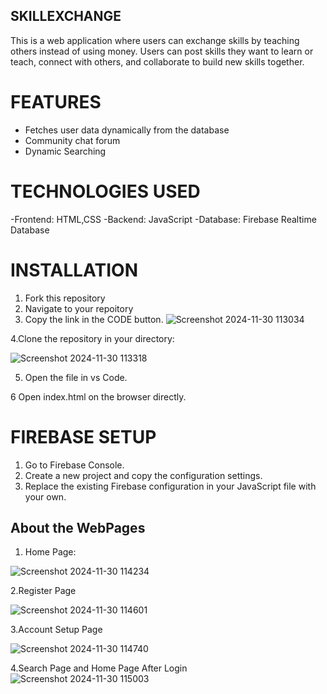 ## SKILLEXCHANGE
This is a web application where users can exchange skills by teaching others instead of using money. Users can post skills they want to learn or teach, connect with others, and collaborate to build new skills together.

# FEATURES
- Fetches user data dynamically from the database
- Community chat forum
- Dynamic Searching

#  TECHNOLOGIES USED
-Frontend: HTML,CSS
-Backend: JavaScript
-Database: Firebase Realtime Database

# INSTALLATION
1. Fork this repository
2. Navigate to your repoitory
3. Copy the link in the CODE button.
![Screenshot 2024-11-30 113034](https://github.com/user-attachments/assets/ddf336ca-98ad-46c9-8953-eecb07858cea)



4.Clone the repository  in your directory:



![Screenshot 2024-11-30 113318](https://github.com/user-attachments/assets/20b82421-c54d-4e14-83e3-954f008a736b)

5. Open the file in vs Code.

6 Open index.html on the browser directly.



# FIREBASE SETUP
1. Go to Firebase Console.
2. Create a new project and copy the configuration settings.
3. Replace the existing Firebase configuration in your JavaScript file with your own.

## About the WebPages
1. Home Page:
   
![Screenshot 2024-11-30 114234](https://github.com/user-attachments/assets/07c3ce4d-3d08-4895-abfb-41a2dc4e256c)

2.Register Page

![Screenshot 2024-11-30 114601](https://github.com/user-attachments/assets/6204928d-d2a2-4ee1-97f2-9a5b37714cd1)

3.Account Setup Page

![Screenshot 2024-11-30 114740](https://github.com/user-attachments/assets/708db927-e62b-4662-887b-2aa1bb7618b1)

4.Search Page and Home Page After Login
![Screenshot 2024-11-30 115003](https://github.com/user-attachments/assets/164292a7-2a09-454f-a7e9-d276b7f2a473)
